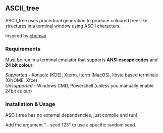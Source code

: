 ## ASCII_tree 

ASCII_tree uses procedural generation to produce coloured tree-like structures in a terminal window using ASCII characters. <br>

Inspired by [cbonsai](https://gitlab.com/jallbrit/cbonsai).

### Requirements

Must be run in a terminal emulator that supports **ANSI escape codes** and **24 bit colour**. <br>

_Supported_ - Konsole (KDE), Xterm, Iterm (MacOS), libvte based terminals (GNOME, Xfce)  <br>
_Unsupported_ - Windows CMD, Powershell (unless you manually enable 24bit colour)

### Installation & Usage
ASCII_tree has no external dependencies, just compile and run! <br>

Add the argument "--seed 123" to use a specific random seed.


